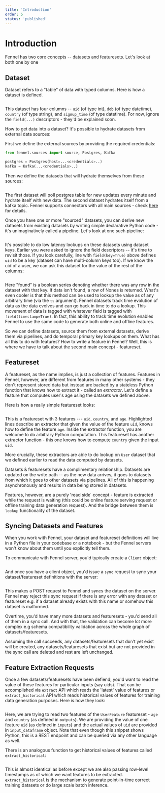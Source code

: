 ```yaml
---
title: 'Introduction'
order: 5
status: 'published'
---
```


# Introduction

Fennel has two core concepts -- datasets and featuresets. Let's look at both one by one

## Dataset

Dataset refers to a "table" of data with typed columns. Here is how a dataset is defined.&#x20;


<pre snippet="overview/concepts#user_dataset"></pre>

This dataset has four columns -- `uid` (of type int), `dob` (of type datetime),
`country` (of type string), and `signup_time` (of type datetime). For now, 
ignore the `field(...)` descriptors - they'd be explained soon.

How to get data into a dataset? It's possible to hydrate datasets from external data sources:

First we define the external sources by providing the required credentials:

```python
from fennel.sources import source, Postgres, Kafka

postgres = Postgres(host=...<credentials>..)
kafka = Kafka(...<credentials>..)
```

Then we define the datasets that will hydrate themselves from these sources:

<pre snippet="overview/concepts#external_data_sources"></pre>

The first dataset will poll postgres table for new updates every minute and 
hydrate itself with new data. The second dataset hydrates itself from a kafka 
topic. Fennel supports connectors with all main sources - check 
[here](/concepts/source) for details.


Once you have one or more "sourced" datasets, you can derive new datasets from 
existing datasets by writing simple declarative Python code - it's 
unimaginatively called a pipeline. Let's look at one such pipeline:

<pre snippet="overview/concepts#pipeline" highlight="3"></pre>


It's possible to do low latency lookups on these datasets using dataset keys. 
Earlier you were asked to ignore the field descriptors -- it's time to revisit 
those. If you look carefully, line with `field(key=True)` above defines `uid` 
to be a key (dataset can have multi-column keys too). If we know the uid of a 
user, we can ask this dataset for the value of the rest of the columns:

<pre snippet="overview/concepts#dataset_lookup"></pre>

Here "found" is a boolean series denoting whether there was any row in the 
dataset with that key. If data isn't found, a row of Nones is returned. What's 
even cooler is that this method can be used to lookup the value as of any 
arbitrary time (via the `ts` argument). Fennel datasets track time evolution of 
data as the data evolves and can go back in time to do a lookup. This movement 
of data is tagged with whatever field is tagged with `field(timestamp=True)`. In 
fact, this ability to track time evolution enables Fennel to use the same code 
to generate both online and offline features.


So we can define datasets, source them from external datasets, derive them 
via pipelines, and do temporal primary key lookups on them. What has all this to do 
with features? How to write a feature in Fennel? Well, this is where we have to 
talk about the second main concept - featureset.

## Featureset

A featureset, as the name implies, is just a collection of features. Features in 
Fennel, however, are different from features in many other systems - they don't 
represent stored data but instead are backed by a stateless Python function that 
knows how to extract it - called an _extractor_. Let's define a feature that 
computes user's age using the datasets we defined above.

Here is how a really simple featureset looks:

<pre snippet="overview/concepts#featureset" highlight="8-15"></pre>

This is a featureset with 3 features --- `uid`, `country`, and `age`. Highlighted 
lines describe an extractor that given the value of the feature `uid`, knows how 
to define the feature `age`. Inside the extractor function, you are welcome to 
do arbitrary Python computation. This featureset has 
another extractor function - this one knows how to compute `country` given
the input `uid`.


More crucially, these extractors are able to do lookup on `User` dataset that 
we defined earlier to read the data computed by datasets. 

Datasets & featuresets have a complimentary relationship. Datasets are updated 
on the write path -- as the new data arrives, it goes to datasets from which it 
goes to other datasets via pipelines. All of this is happening asynchronously 
and results in data being stored in datasets. 

Features, however, are a purely 'read side' concept - feature is extracted while 
the request is waiting (this could be online feature serving request or offline 
training data generation request). And the bridge between them is `lookup` 
functionality of the dataset.


## Syncing Datasets and Features

When you work with Fennel, your dataset and featureset definitions will live 
in a Python file in your codebase or a notebook - but the Fennel servers won't
know about them until you explicitly tell them. 

To communicate with Fennel server, you'd typically create a `Client` object:

<pre snippet="overview/concepts#client"></pre>

And once you have a client object, you'd issue a `sync` request to sync your 
dataset/featureset definitions with the server:

<pre snippet="overview/concepts#sync"></pre>

This makes a POST request to Fennel and syncs the dataset on the server. Fennel 
may reject this sync request if there is any error with any dataset or 
featureset e.g. if a dataset already exists with this name or somehow this 
dataset is malformed.


Overtime, you'd have many more datasets and featuresets - you'd send all of them
in a sync call. And with that, the validation can become lot more complex e.g 
schema compatibility validation across the whole graph of datasets/featuresets.

Assuming the call succeeds, any datasets/featuresets that don't yet exist will 
be created, any datasets/featuresets that exist but are not provided in the sync 
call are deleted and rest are left unchanged. 

## Feature Extraction Requests

Once a few datasets/featuresets have been defiend, you'd want to read the value 
of these features for particular inputs (say uids). That can be accomplished via
`extract` API which reads the 'latest' value of features or `extract_historical`
API which reads historical values of features for training data generation
purposes. Here is how they look:

<pre snippet="overview/concepts#query"></pre>

Here, we are trying to read two features of the `UserFeature` featureset - `age` 
and `country` (as defined in `outputs`). We are providing the value of one
feature `uid` (as defined in `inputs`) and the actual values of `uid` are 
provided in `input_dataframe` object. Note that even though this snippet shows
Python, this is a REST endpoint and can be queried via any other language as well.

There is an analogous function to get historical values of features called 
`extract_historical`:

<pre snippet="overview/concepts#query_historical"></pre>

This is almost identical as before except we are also passing row-level timestamps
as of which we want features to be extracted. `extract_historical` is the mechanism
to generate point-in-time correct training datasets or do large scale batch inference.
